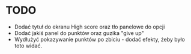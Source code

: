 TODO
====
- Dodać tytuł do ekranu High score oraz tło panelowe do opcji
- Dodać jakiś panel do punktów oraz guzika "give up"
- Wydłużyć pokazywanie punktów po zbiciu - dodać efekty, żeby było toto widać.
